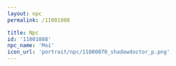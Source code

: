 ```yaml
---
layout: npc
permalink: /11001088

title: Npc
id: '11001088'
npc_name: 'Moi'
icon_url: 'portrait/npc/11000070_shadowdoctor_p.png'
---
```

